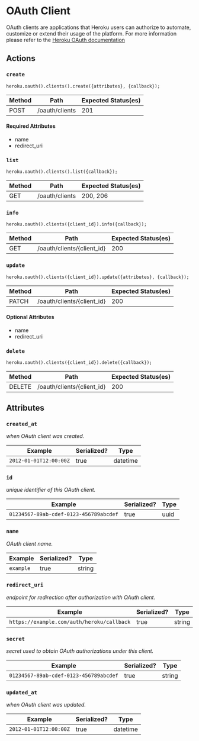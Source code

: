 # OAuth Client

OAuth clients are applications that Heroku users can authorize to automate, customize or extend their usage of the platform. For more information please refer to the [Heroku OAuth documentation](https://devcenter.heroku.com/articles/oauth)

## Actions

### `create`

`heroku.oauth().clients().create({attributes}, {callback});`

Method | Path | Expected Status(es)
--- | --- | ---
POST | /oauth/clients | 201


#### Required Attributes

- name
- redirect_uri

### `list`

`heroku.oauth().clients().list({callback});`

Method | Path | Expected Status(es)
--- | --- | ---
GET | /oauth/clients | 200, 206

### `info`

`heroku.oauth().clients({client_id}).info({callback});`

Method | Path | Expected Status(es)
--- | --- | ---
GET | /oauth/clients/{client_id} | 200

### `update`

`heroku.oauth().clients({client_id}).update({attributes}, {callback});`

Method | Path | Expected Status(es)
--- | --- | ---
PATCH | /oauth/clients/{client_id} | 200

#### Optional Attributes

- name
- redirect_uri


### `delete`

`heroku.oauth().clients({client_id}).delete({callback});`

Method | Path | Expected Status(es)
--- | --- | ---
DELETE | /oauth/clients/{client_id} | 200

## Attributes

### `created_at`

*when OAuth client was created.*

Example | Serialized? | Type
--- | --- | ---
`2012-01-01T12:00:00Z` | true | datetime

### `id`

*unique identifier of this OAuth client.*

Example | Serialized? | Type
--- | --- | ---
`01234567-89ab-cdef-0123-456789abcdef` | true | uuid

### `name`

*OAuth client name.*

Example | Serialized? | Type
--- | --- | ---
`example` | true | string

### `redirect_uri`

*endpoint for redirection after authorization with OAuth client.*

Example | Serialized? | Type
--- | --- | ---
`https://example.com/auth/heroku/callback` | true | string

### `secret`

*secret used to obtain OAuth authorizations under this client.*

Example | Serialized? | Type
--- | --- | ---
`01234567-89ab-cdef-0123-456789abcdef` | true | string

### `updated_at`

*when OAuth client was updated.*

Example | Serialized? | Type
--- | --- | ---
`2012-01-01T12:00:00Z` | true | datetime

